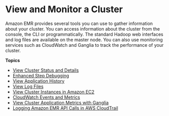 # View and Monitor a Cluster<a name="emr-manage-view"></a>

 Amazon EMR provides several tools you can use to gather information about your cluster\. You can access information about the cluster from the console, the CLI or programmatically\. The standard Hadoop web interfaces and log files are available on the master node\. You can also use monitoring services such as CloudWatch and Ganglia to track the performance of your cluster\. 

**Topics**
+ [View Cluster Status and Details](emr-manage-view-clusters.md)
+ [Enhanced Step Debugging](emr-enhanced-step-debugging.md)
+ [View Application History](emr-cluster-application-history.md)
+ [View Log Files](emr-manage-view-web-log-files.md)
+ [View Cluster Instances in Amazon EC2](UsingEMR_Tagging.md)
+ [CloudWatch Events and Metrics](emr-manage-cluster-cloudwatch.md)
+ [View Cluster Application Metrics with Ganglia](ViewingGangliaMetrics.md)
+ [Logging Amazon EMR API Calls in AWS CloudTrail](logging_emr_api_calls.md)